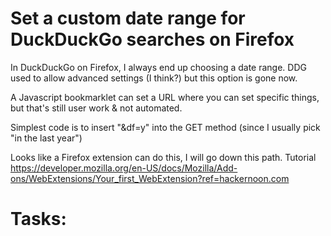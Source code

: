# Set a custom date range for DuckDuckGo searches on Firefox

In DuckDuckGo on Firefox, I always end up choosing a date range.  DDG used to allow advanced settings (I think?) but this option is gone now.

A Javascript bookmarklet can set a URL where you can set specific things, but that's still user work & not automated.

Simplest code is to insert "&df=y" into the GET method (since I usually pick "in the last year")

Looks like a Firefox extension can do this, I will go down this path.  Tutorial
https://developer.mozilla.org/en-US/docs/Mozilla/Add-ons/WebExtensions/Your_first_WebExtension?ref=hackernoon.com

# Tasks:

